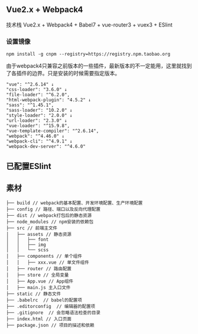 ## Vue2.x + Webpack4

技术栈 Vue2.x + Webpack4 + Babel7 + vue-router3 + vuex3 + ESlint

### 设置镜像
```shell
npm install -g cnpm --registry=https://registry.npm.taobao.org
```

由于webpack4只兼容之前版本的一些插件，最新版本的不一定能用，这里就找到了各插件的边界。只是安装的时候需要指定版本。
```
"vue": "^2.6.14" ↓
"css-loader": "3.6.0" ↓
"file-loader": "^6.2.0",
"html-webpack-plugin": "4.5.2" ↓
"sass": "^1.45.1",
"sass-loader": "10.2.0" ↓
"style-loader": "2.0.0" ↓
"url-loader": "2.3.0" ↓
"vue-loader": "^15.9.8",
"vue-template-compiler": "^2.6.14",
"webpack": "^4.46.0" ↓
"webpack-cli": "^4.9.1" ↓
"webpack-dev-server": "^4.6.0"
```

## 已配置ESlint


## 素材

```
├── build // webpack的基本配置、开发环境配置、生产环境配置
├── config // 路径、端口以及反向代理配置
├── dist // webpack打包后的静态资源
├── node_modules // npm安装的依赖包
├── src // 前端主文件
│   ├── assets // 静态资源
│   │   ├── font
│   │   ├── img
│   │   └── scss
│   ├── components // 单个组件
│   │   ├── xxx.vue // 单文件组件
│   ├── router // 路由配置
│   ├── store // 全局变量
│   ├── App.vue // App组件
│   ├── main.js 主入口文件
├── static // 静态文件
├── .babelrc  // babel的配置项
├── .editorconfig  // 编辑器的配置项
├── .gitignore  // 会忽略语法检查的目录
├── index.html // 入口页面
├── package.json // 项目的描述和依赖 
```
